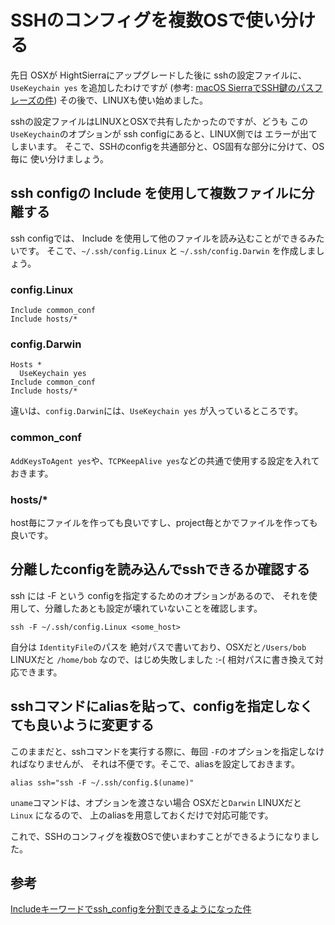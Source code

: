 # SSHのコンフィグを複数OSで使い分ける

先日 OSXが HightSierraにアップグレードした後に
sshの設定ファイルに、`UseKeychain yes` を追加したわけですが
(参考: [macOS SierraでSSH鍵のパスフレーズの件](https://qiita.com/d6rkaiz/items/efb085b1a2eb3fddd70e))
その後で、LINUXも使い始めました。

sshの設定ファイルはLINUXとOSXで共有したかったのですが、どうも
この`UseKeychain`のオプションが ssh configにあると、LINUX側では
エラーが出てしまいます。
そこで、SSHのconfigを共通部分と、OS固有な部分に分けて、OS毎に
使い分けましょう。


## ssh configの Include を使用して複数ファイルに分離する
ssh configでは、 Include を使用して他のファイルを読み込むことができるみたいです。
そこで、`~/.ssh/config.Linux` と `~/.ssh/config.Darwin` を作成しましょう。

### config.Linux

```
Include common_conf
Include hosts/*
```

### config.Darwin

```
Hosts *
  UseKeychain yes
Include common_conf
Include hosts/*
```

違いは、`config.Darwin`には、`UseKeychain yes` が入っているところです。

### common_conf
`AddKeysToAgent yes`や、`TCPKeepAlive yes`などの共通で使用する設定を入れておきます。

### hosts/*
host毎にファイルを作っても良いですし、project毎とかでファイルを作っても良いです。

## 分離したconfigを読み込んでsshできるか確認する
ssh には -F という configを指定するためのオプションがあるので、
それを使用して、分離したあとも設定が壊れていないことを確認します。

```
ssh -F ~/.ssh/config.Linux <some_host>
```

自分は `IdentityFile`のパスを 絶対パスで書いており、OSXだと`/Users/bob`
LINUXだと `/home/bob` なので、はじめ失敗しました :-(
相対パスに書き換えて対応できます。

## sshコマンドにaliasを貼って、configを指定しなくても良いように変更する
このままだと、sshコマンドを実行する際に、毎回 `-F`のオプションを指定しなければなりませんが、
それは不便です。そこで、aliasを設定しておきます。

```
alias ssh="ssh -F ~/.ssh/config.$(uname)"
```

`uname`コマンドは、オプションを渡さない場合 OSXだと`Darwin` LINUXだと `Linux` になるので、
上のaliasを用意しておくだけで対応可能です。

これで、SSHのコンフィグを複数OSで使いまわすことができるようになりました。

## 参考
[Includeキーワードでssh_configを分割できるようになった件](https://qiita.com/masa0x80/items/ecb692ad93f7d06a07b0)

